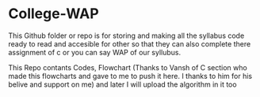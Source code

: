# College-WAP
This Github folder or repo is for storing and making all the syllabus code ready to read and accesible for other so that they can also complete there assignment of c or you can say WAP of our syllubus.

This Repo contants Codes, Flowchart (Thanks to Vansh of C section who made this flowcharts and gave to me to push it here. I thanks to him for his belive and support on me) and later I will upload the algorithm in it too
